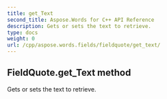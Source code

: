 ```yaml
---
title: get_Text
second_title: Aspose.Words for C++ API Reference
description: Gets or sets the text to retrieve. 
type: docs
weight: 0
url: /cpp/aspose.words.fields/fieldquote/get_text/
---
```

## FieldQuote.get_Text method


Gets or sets the text to retrieve.

